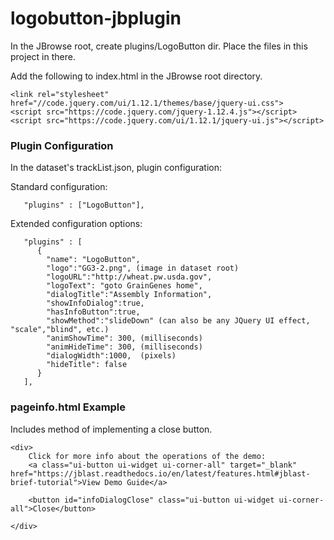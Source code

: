 # logobutton-jbplugin

In the JBrowse root, create plugins/LogoButton dir.  Place the files in this project in there.

Add the following to index.html in the JBrowse root directory.
```
<link rel="stylesheet" href="//code.jquery.com/ui/1.12.1/themes/base/jquery-ui.css">
<script src="https://code.jquery.com/jquery-1.12.4.js"></script>
<script src="https://code.jquery.com/ui/1.12.1/jquery-ui.js"></script>
```

### Plugin Configuration

In the dataset's trackList.json, plugin configuration:

Standard configuration:
```
   "plugins" : ["LogoButton"],
```

Extended configuration options:
```
   "plugins" : [
      {
        "name": "LogoButton",
        "logo":"GG3-2.png", (image in dataset root)
        "logoURL":"http://wheat.pw.usda.gov",
        "logoText": "goto GrainGenes home",
        "dialogTitle":"Assembly Information",
        "showInfoDialog":true,
        "hasInfoButton":true,
        "showMethod":"slideDown" (can also be any JQuery UI effect, "scale","blind", etc.)
        "animShowTime": 300, (milliseconds)
        "animHideTime": 300, (milliseconds)
        "dialogWidth":1000,  (pixels)
		"hideTitle": false
      }
   ],
```
### pageinfo.html Example
Includes method of implementing a close button.
```
<div>
    Click for more info about the operations of the demo: 
    <a class="ui-button ui-widget ui-corner-all" target="_blank" href="https://jblast.readthedocs.io/en/latest/features.html#jblast-brief-tutorial">View Demo Guide</a>

    <button id="infoDialogClose" class="ui-button ui-widget ui-corner-all">Close</button>

</div>
```

